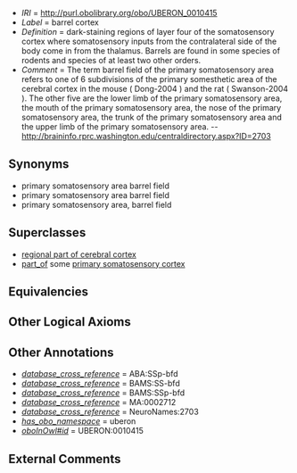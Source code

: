  * *IRI* = http://purl.obolibrary.org/obo/UBERON_0010415
 * *Label* = barrel cortex
 * *Definition* = dark-staining regions of layer four of the somatosensory cortex where somatosensory inputs from the contralateral side of the body come in from the thalamus. Barrels are found in some species of rodents and species of at least two other orders.
 * *Comment* = The term barrel field of the primary somatosensory area refers to one of 6 subdivisions of the primary somesthetic area of the cerebral cortex in the mouse ( Dong-2004 ) and the rat ( Swanson-2004 ). The other five are the lower limb of the primary somatosensory area, the mouth of the primary somatosensory area, the nose of the primary somatosensory area, the trunk of the primary somatosensory area and the upper limb of the primary somatosensory area. -- http://braininfo.rprc.washington.edu/centraldirectory.aspx?ID=2703

## Synonyms

 * primary somatosensory area barrel field
 * primary somatosensory area barrel field
 * primary somatosensory area, barrel field

## Superclasses

 * [regional part of cerebral cortex](../../UBERON/19/UBERON_0002619.md)
 * [part_of](../../BFO/50/BFO_0000050.md) some [primary somatosensory cortex](../../UBERON/33/UBERON_0008933.md)

## Equivalencies


## Other Logical Axioms


## Other Annotations

 * *[database_cross_reference](../../ef/oboInOwl#hasDbXref.md)* = ABA:SSp-bfd
 * *[database_cross_reference](../../ef/oboInOwl#hasDbXref.md)* = BAMS:SS-bfd
 * *[database_cross_reference](../../ef/oboInOwl#hasDbXref.md)* = BAMS:SSp-bfd
 * *[database_cross_reference](../../ef/oboInOwl#hasDbXref.md)* = MA:0002712
 * *[database_cross_reference](../../ef/oboInOwl#hasDbXref.md)* = NeuroNames:2703
 * *[has_obo_namespace](../../ce/oboInOwl#hasOBONamespace.md)* = uberon
 * *[oboInOwl#id](../../id/oboInOwl#id.md)* = UBERON:0010415

## External Comments

